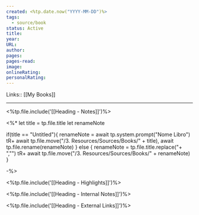 ```yaml
---
created: <%tp.date.now("YYYY-MM-DD")%>
tags:
  - source/book
status: Active
title: 
year: 
URL: 
author: 
pages: 
pages-read: 
image: 
onlineRating: 
personalRating:
---
```

Links:: [[My Books]]

---
<%tp.file.include('[[Heading - Notes]]')%>

<%* 
let title = tp.file.title
let renameNote

if(title == "Untitled"){
	renameNote = await tp.system.prompt("Nome Libro")
	tR+ await tp.file.move("/3. Resources/Sources/Books/" + title), await tp.file.rename(renameNote)
} else {
	renameNote = tp.file.title.replace("+ ","")
	tR+ await tp.file.move("/3. Resources/Sources/Books/" + renameNote)
}

-%>



<%tp.file.include('[[Heading - Highlights]]')%>

<%tp.file.include('[[Heading - Internal Notes]]')%>

<%tp.file.include('[[Heading - External Links]]')%>
